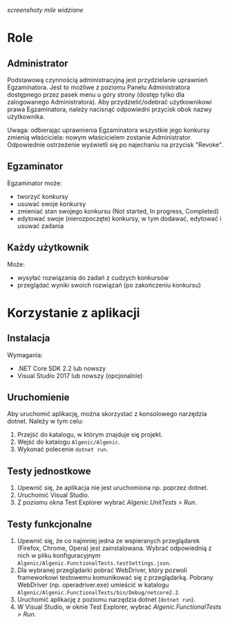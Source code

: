 
*screenshoty mile widziane*

# Role

## Administrator
Podstawową czynnością administracyjną jest przydzielanie uprawnień Egzaminatora. Jest to możliwe z poziomu Panelu Administratora dostępnego przez pasek menu u góry strony (dostęp tylko dla zalogowanego Administratora). Aby przydzielić/odebrać użytkownikowi prawa Egzaminatora, należy nacisnąć odpowiedni przycisk obok nazwy użytkownika.

Uwaga: odbierając uprawnienia Egzaminatora wszystkie jego konkursy zmienią właściciela: nowym właścicielem zostanie Administrator. Odpowiednie ostrzeżenie wyświetli się po najechaniu na przycisk "Revoke".

## Egzaminator
Egzaminator może:
- tworzyć konkursy
- usuwać swoje konkursy
- zmieniać stan swojego konkursu (Not started, In progress, Completed)
- edytować swoje (nierozpoczęte) konkursy, w tym dodawać, edytować i usuwać zadania

## Każdy użytkownik
Może:
- wysyłać rozwiązania do zadań z cudzych konkursów
- przeglądać wyniki swoich rozwiązań (po zakończeniu konkursu)


# Korzystanie z aplikacji

## Instalacja
Wymagania:
- .NET Core SDK 2.2 lub nowszy
- Visual Studio 2017 lub nowszy (opcjonalnie)

## Uruchomienie
Aby uruchomić aplikację, można skorzystać z konsolowego narzędzia dotnet. Należy w tym celu:
1. Przejść do katalogu, w którym znajduje się projekt.
2. Wejść do katalogu `Algenic/Algenic`.
3. Wykonać polecenie `dotnet run`.

## Testy jednostkowe
1. Upewnić się, że aplikacja nie jest uruchomiona np. poprzez dotnet.
2. Uruchomić Visual Studio.
3. Z poziomu okna Test Explorer wybrać *Algenic.UnitTests > Run*.

## Testy funkcjonalne
1. Upewnić się, że co najmniej jedna ze wspieranych przeglądarek (Firefox, Chrome, Opera) jest zainstalowana. Wybrać odpowiednią z nich w pliku konfiguracyjnym `Algenic/Algenic.FunctionalTests.testSettings.json`.
2. Dla wybranej przeglądarki pobrać WebDriver, który pozwoli frameworkowi testowemu komunikować się z przeglądarką. Pobrany WebDriver (np. operadriver.exe) umieścić w katalogu `Algenic/Algenic.FunctionalTests/bin/Debug/netcore2.2`.
3. Uruchomić aplikację z poziomu narzędzia dotnet (`dotnet run`).
4. W Visual Studio, w oknie Test Explorer, wybrać *Algenic.FunctionalTests > Run*.
